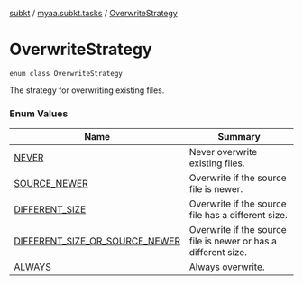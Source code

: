 [subkt](../../index.md) / [myaa.subkt.tasks](../index.md) / [OverwriteStrategy](./index.md)

# OverwriteStrategy

`enum class OverwriteStrategy`

The strategy for overwriting existing files.

### Enum Values

| Name | Summary |
|---|---|
| [NEVER](-n-e-v-e-r.md) | Never overwrite existing files. |
| [SOURCE_NEWER](-s-o-u-r-c-e_-n-e-w-e-r.md) | Overwrite if the source file is newer. |
| [DIFFERENT_SIZE](-d-i-f-f-e-r-e-n-t_-s-i-z-e.md) | Overwrite if the source file has a different size. |
| [DIFFERENT_SIZE_OR_SOURCE_NEWER](-d-i-f-f-e-r-e-n-t_-s-i-z-e_-o-r_-s-o-u-r-c-e_-n-e-w-e-r.md) | Overwrite if the source file is newer or has a different size. |
| [ALWAYS](-a-l-w-a-y-s.md) | Always overwrite. |
